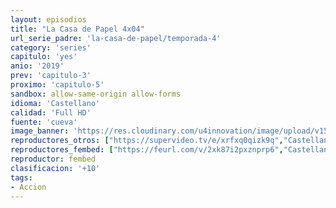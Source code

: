 ```yaml
---
layout: episodios
title: "La Casa de Papel 4x04"
url_serie_padre: 'la-casa-de-papel/temporada-4'
category: 'series'
capitulo: 'yes'
anio: '2019'
prev: 'capitulo-3'
proximo: 'capitulo-5'
sandbox: allow-same-origin allow-forms
idioma: 'Castellano'
calidad: 'Full HD'
fuente: 'cueva'
image_banner: 'https://res.cloudinary.com/u4innovation/image/upload/v1563567323/casa3-banner-min_yqqryd.jpg'
reproductores_otros: ["https://supervideo.tv/e/xrfxq0qizk9q","Castellano","https://api.cuevana3.io/stream/index.php?file=ek5lbm9xYWNrS0xYMTZLa2xNbkdvY3ZTb3BtZng4TGp6ZFpobGFMUGtOelcwcUZmbWRIVzRkakVuS0JnbEplcG1KUnNZSlRTMGViVTBxZGdsdEhPb3BiVXBabU1ycHJDbHNlSllLRFNsWmJheEorYmw5R2wyTmZIbUd4a2w1bW9uWmRzWW1XWG9PUFQxcWVScDl2UjJLSFdtS1NjeHc9PQ","Castellano","https://gdriveplayer.me/embed2.php?link=%252Fnk4JC4850j82j8ozz3kcgysLGRkiUN2reoOhIi95ERBVF8TfCkCRSwD%252Bf7l3Ytj6kpGw5LKbIfhaFJIg8YemDxyMV6NbIByE8DEyWX2BqiZo%252Bl24F5VEzcajM3yQdLpQJSA7PqY5fgfCDifRhpIkPQvfUV4GgN1o0QwMWrboY9M9AMJ1cKaZOEMK1ymlOPrj4aOjOuF1yQabymWji0qsI","Castellano","https://mstream.space/vhwxefjtifez","Castellano"]
reproductores_fembed: ["https://feurl.com/v/2xk87i2pxznprp6","Castellano"]
reproductor: fembed
clasificacion: '+10'
tags:
- Accion
---
```












